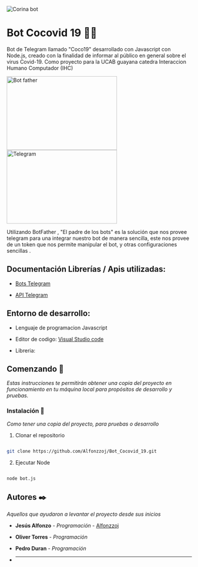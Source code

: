<p>
<img  src = "https://blush.design/api/download?shareUri=JOQvwDrbhPAvRMyg&c=Skin_0%7Effdbb4&bg=f95d8b&w=800&h=800&fm=png"   alt = "Corina bot"  align="center" />
</p>

# Bot Cocovid 19 🥥😷

Bot de Telegram llamado "Coco19" desarrollado con Javascript con Node.js, creado con la finalidad de informar al público en general sobre el virus Covid-19. Como proyecto para la UCAB guayana catedra Interaccion Humano Computador (IHC)
  
  <img  src = "https://blogthinkbig.com/wp-content/uploads/sites/4/2020/01/BotFather-Icon.jpg?resize=610%2C407"  width = "300"  height = "200"  alt = "Bot father" style="display:inline-block;" />

  <img  src = "https://apps-cdn.athom.com/app/org.telegram.api.bot/1/1c9f8d07-be07-442d-933d-16fd212a68f1/assets/images/large.png"  width = "300"  height = "200"  alt = "Telegram" style="display:inline-block;"  />

Utilizando BotFather , "El padre de los bots" es la solución que nos provee telegram para una integrar nuestro bot de manera sencilla, este nos provee de un token que nos permite manipular el bot, y otras configuraciones sencillas .

## Documentación Librerías / Apis utilizadas:

  

- [Bots Telegram](https://core.telegram.org/bots)

  

- [API Telegram](https://core.telegram.org/api)

  

## Entorno de desarrollo:

  

- Lenguaje de programacion Javascript

- Editor de codigo: [Visual Studio code](https://code.visualstudio.com/)

- Libreria: 
  
## Comenzando 🚀

_Estas instrucciones te permitirán obtener una copia del proyecto en funcionamiento en tu máquina local para propósitos de desarrollo y pruebas._
  

### Instalación 🔧

_Como tener una copia del proyecto, para pruebas o desarrollo_

1. Clonar el repositorio

```bash

git clone https://github.com/Alfonzzoj/Bot_Cocovid_19.git

```

2. Ejecutar Node

```node

node bot.js

```


## Autores ✒️

_Aquellos que ayudaron a levantar el proyecto desde sus inicios_

* **Jesús Alfonzo** - *Programación* - [Alfonzzoj](https://github.com/Alfonzzoj)

* **Oliver Torres** - *Programación*

* **Pedro Duran** - *Programación*
* ---------------------
